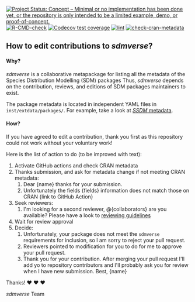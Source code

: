 [![Project Status: Concept – Minimal or no implementation has been done yet, or the repository is only intended to be a limited example, demo, or proof-of-concept.](https://www.repostatus.org/badges/latest/concept.svg)](https://www.repostatus.org/#concept)
[![R-CMD-check](https://github.com/sylvainschmitt/sdmverse/actions/workflows/check-standard.yaml/badge.svg)](https://github.com/sylvainschmitt/sdmverse/actions/workflows/check-standard.yaml)
[![Codecov test coverage](https://codecov.io/gh/sylvainschmitt/sdmverse/branch/main/graph/badge.svg)](https://app.codecov.io/gh/sylvainschmitt/sdmverse?branch=main)
[![lint](https://github.com/sylvainschmitt/sdmverse/workflows/lint/badge.svg)](https://github.com/sylvainschmitt/sdmverse/actions?query=workflow%3Alint)
[![check-cran-metadata](https://github.com/sylvainschmitt/sdmverse/actions/workflows/check-cran-metadata.yaml/badge.svg)](https://github.com/sylvainschmitt/sdmverse/actions?query=workflow%3Acheck-cran-metadata)

##  How to edit contributions to *sdmverse*?

#### **Why?**

*sdmverse* is a collaborative metapackage for listing all the metadata of the Species Distribution Modelling (SDM) packages
Thus, *sdmverse* depends on the contribution, reviews, and editions of SDM packages maintainers to exist.

The package metadata is located in independent YAML files in `inst/extdata/packages/`.
For example, take a look at [*SSDM* metadata](https://github.com/sylvainschmitt/sdmverse/blob/main/inst/extdata/packages/SSDM.yaml).

#### **How?**

If you have agreed to edit a contribution, thank you first as this repository could not work without your voluntary work!

Here is the list of action to do (to be improved with text):

1. Activate GitHub actions and check CRAN metadata
1. Thanks submission, and ask for metadata change if not meeting CRAN metadata:
    1. Dear {name} thanks for your submission.
    1. Unfortunately the fields {fields} information does not match those on CRAN {link to GitHub Action}
1. Seek reviewers:
    1. I'm looking for a second reviewer, @{collaborators} are you available? Please have a look to [reviewing guidelines](https://github.com/sylvainschmitt/sdmverse/blob/main/REVIEWING.md)
1. Wait for review approval
1. Decide:
    1. Unfortunately, your package does not meet the `sdmverse` requirements for inclusion, so I am sorry to reject your pull request.
    1. Reviewers pointed to modification for you to do for me to approve your pull request.
    1. Thank you for your contribution. After merging your pull request I'll add yo to repository contributors and I'll probably ask you for review when I have new submission. Best, {name}
    
Thanks! :heart: :heart: :heart:

*sdmverse* Team
